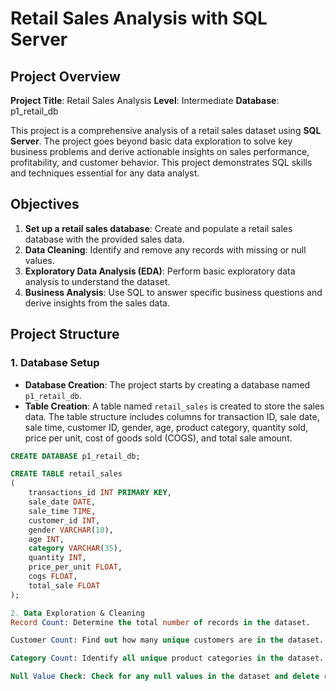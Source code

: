 # Retail Sales Analysis with SQL Server

## Project Overview

**Project Title**: Retail Sales Analysis
**Level**: Intermediate
**Database**: p1_retail_db

This project is a comprehensive analysis of a retail sales dataset using **SQL Server**. The project goes beyond basic data exploration to solve key business problems and derive actionable insights on sales performance, profitability, and customer behavior. This project demonstrates SQL skills and techniques essential for any data analyst.

## Objectives

1.  **Set up a retail sales database**: Create and populate a retail sales database with the provided sales data.
2.  **Data Cleaning**: Identify and remove any records with missing or null values.
3.  **Exploratory Data Analysis (EDA)**: Perform basic exploratory data analysis to understand the dataset.
4.  **Business Analysis**: Use SQL to answer specific business questions and derive insights from the sales data.

## Project Structure

### 1. Database Setup

-   **Database Creation**: The project starts by creating a database named `p1_retail_db`.
-   **Table Creation**: A table named `retail_sales` is created to store the sales data. The table structure includes columns for transaction ID, sale date, sale time, customer ID, gender, age, product category, quantity sold, price per unit, cost of goods sold (COGS), and total sale amount.

```sql
CREATE DATABASE p1_retail_db;

CREATE TABLE retail_sales
(
    transactions_id INT PRIMARY KEY,
    sale_date DATE,
    sale_time TIME,
    customer_id INT,
    gender VARCHAR(10),
    age INT,
    category VARCHAR(35),
    quantity INT,
    price_per_unit FLOAT,
    cogs FLOAT,
    total_sale FLOAT
);

2. Data Exploration & Cleaning
Record Count: Determine the total number of records in the dataset.

Customer Count: Find out how many unique customers are in the dataset.

Category Count: Identify all unique product categories in the dataset.

Null Value Check: Check for any null values in the dataset and delete records with missing data.


